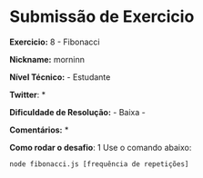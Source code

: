 # Submissão de Exercicio

**Exercicio:** 8 - Fibonacci

**Nickname:** morninn

**Nível Técnico:** - Estudante

**Twitter**: *

**Dificuldade de Resolução:** - Baixa -

**Comentários:** *

**Como rodar o desafio**: 
1
Use o comando abaixo: 
```bash
node fibonacci.js [frequência de repetições]
```
